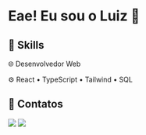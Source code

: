 # Eae! Eu sou o Luiz 👾 

## 🚀 Skills

🌐 Desenvolvedor Web 
  
⚙ React • TypeScript • Tailwind • SQL

## 💬 Contatos  

<div>
  <a href = "mailto:lkastabackup@gmail.com"><img src="https://img.shields.io/badge/-Gmail-%23333?style=for-the-badge&logo=gmail&logoColor=white" target="_blank"></a>
  <a href="https://www.linkedin.com/in/lkasta" target="_blank"><img src="https://img.shields.io/badge/-LinkedIn-%230077B5?style=for-the-badge&logo=linkedin&logoColor=white" target="_blank"></a>
</div>
